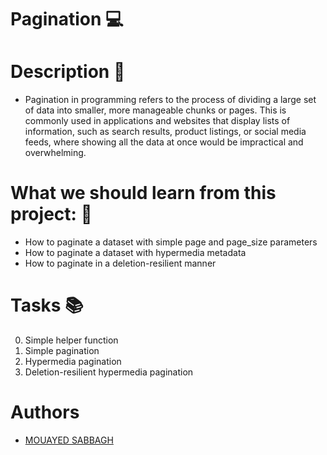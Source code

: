# Pagination 💻
# Description 💬
- Pagination in programming refers to the process of dividing a large set of data into smaller, more manageable chunks or pages. This is commonly used in applications and websites that display lists of information, such as search results, product listings, or social media feeds, where showing all the data at once would be impractical and overwhelming.
# What we should learn from this project: 📑
- How to paginate a dataset with simple page and page_size parameters
- How to paginate a dataset with hypermedia metadata
- How to paginate in a deletion-resilient manner
# Tasks 📚
0. Simple helper function
1. Simple pagination
2. Hypermedia pagination
3. Deletion-resilient hypermedia pagination
# Authors

- [MOUAYED SABBAGH](https://github.com/MOUAYEDSB)
